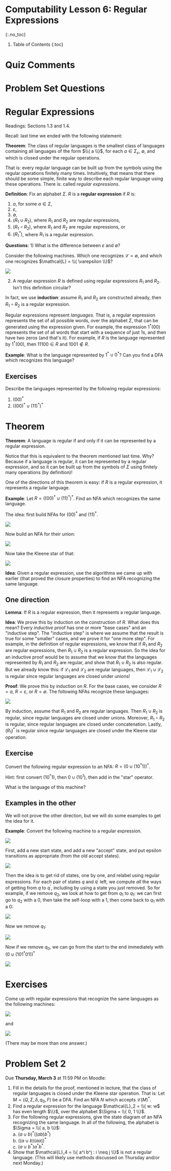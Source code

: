 # Computability Lesson 6: Regular Expressions
{:.no_toc}

1. Table of Contents
{:toc}

<!--
1. 4:30 - 4:45 quiz comments
2. 4:45 - 5:00 Problem set questions
3. 5:00 - 5:20 Reg. expr. intro + exercise
4. 5:20 - 5:35 Theorem one dir.
4. 5:35 - 5:55 Other dir examples
5. 5:55 - 6:10 Exercises
-->

# Quiz Comments

# Problem Set Questions

# Regular Expressions

Readings: Sections 1.3 and 1.4.

Recall: last time we ended with the following statement:

**Theorem**: The class of regular languages is the smallest class of languages containing all languages of the form $\\{ a \\}$, for each $a \in \Sigma_{\varepsilon}$, $\emptyset$, and which is closed under the regular operations.

That is: every regular language can be built up from the symbols using the regular operations finitely many times. Intuitively, that means that there should be some simple, finite way to describe each regular language using these operations. There is: called *regular expressions*.

**Definition**: Fix an alphabet $\Sigma$. $R$ is a **regular expression** if $R$ is:  
1. $a$, for some $a \in \Sigma$,
2. $\varepsilon$,
3. $\emptyset$,
4. $(R_1 \cup R_2)$, where $R_1$ and $R_2$ are regular expressions,
5. $(R_1 \circ R_2)$, where $R_1$ and $R_2$ are regular expressions, or
6. $(R_1^*)$, where $R_1$ is a regular expression.

**Questions**: 1) What is the difference between $\varepsilon$ and $\emptyset$?

Consider the following machines. Which one recognizes $\mathcal{L} = \emptyset$, and which one recognizes $\mathcal{L} = \\{ \varepsilon \\}$?

<img class="noreverse" src="epsilon-and-empty.jpeg" />

2) A regular expression $R$ is defined using regular expressions $R_1$ and $R_2$. Isn't this definition circular?

In fact, we use **induction**: assume $R_1$ and $R_2$ are constructed already, then $R_1 \circ R_2$ is a regular expression.

Regular expressions represent *languages*. That is, a regular expression represents the set of all possible words, over the alphabet $\Sigma$, that can be generated using the expression given. For example, the expression $1^* (00)$ represents the set of all words that start with a sequence of just 1s, and then have two zeros (and that's it). For example, if $R$ is the language represented by $1^* (00)$, then $11100 \in R$ and $1001 \not \in R$.

**Example**: What is the language represented by $1^* \cup 0^*$? Can you find a DFA which recognizes this language?

## Exercises

Describe the languages represented by the following regular expressions:

1. $(00)^*$
2. $( (00)^* \cup (11)^*)^*$

# Theorem

**Theorem**: A language is regular if and only if it can be represented by a regular expression.

Notice that this is equivalent to the theorem mentioned last time. Why? Because if a language is regular, it can be represented by a regular expression, and so it can be built up from the symbols of $\Sigma$ using finitely many operations (by definition)!

One of the directions of this theorem is easy: if $R$ is a regular expression, it represents a regular language.

**Example**: Let $R = ((00)^* \cup (11)^*)^*$. Find an NFA which recognizes the same language.

The idea: first build NFAs for $(00)^*$ and $(11)^*$.

<img class="noreverse" src="00-or-11.jpeg" />

Now build an NFA for their union:

<img class="noreverse" src="00-union-11.jpeg" />

Now take the Kleene star of that:

<img class="noreverse" src="00-union-11-star.jpeg" />

**Idea**: Given a regular expression, use the algorithms we came up with earlier (that proved the closure properties) to find an NFA recognizing the same language.

## One direction

**Lemma**: If $R$ is a regular expression, then it represents a regular language.

**Idea**: We prove this by induction on the construction of $R$. What does this mean? Every *inductive* proof has one or more "base cases" and an "inductive step". The "inductive step" is where we assume that the result is true for some "smaller" cases, and we prove it for "one more step". For example, in the definition of regular expressions, we know that if $R_1$ and $R_2$ are regular expressions, then $R_1 \cup R_2$ is a regular expression. So the idea for an inductive proof would be to assume that we know that the languages represented by $R_1$ and $R_2$ are regular, and show that $R_1 \cup R_2$ is also regular. But we already know this: if $\mathcal{L}_1$ and $\mathcal{L}_2$ are regular languages, then $\mathcal{L}_1 \cup \mathcal{L}_2$ is regular since regular languages are closed under unions!

**Proof**: We prove this by induction on $R$. For the base cases, we consider $R = a$, $R = \varepsilon$, or $R = \emptyset$. The following NFAs recognize these languages:

<img class="noreverse" src="reg-ex-to-dfa-base.jpeg" />

By induction, assume that $R_1$ and $R_2$ are regular languages. Then $R_1 \cup R_2$ is regular, since regular languages are closed under unions. Moreover, $R_1 \circ R_2$ is regular, since regular languages are closed under concatenation. Lastly, $(R_1)^*$ is regular since regular languages are closed under the Kleene star operation.

## Exercise

Convert the following regular expression to an NFA: $R = (0 \cup (10^* 1))^*$.

Hint: first convert $(10^*1)$, then $0 \cup (10^1)$, then add in the "star" operator.

What is the language of this machine?

## Examples in the other

We will not prove the other direction, but we will do some examples to get the idea for it.

**Example**: Convert the following machine to a regular expression.

<img class="noreverse" src="dfa-to-regex-begin.jpeg" />

First, add a new start state, and add a new "accept" state, and put epsilon transitions as appropriate (from the old accept states).

<img class="noreverse" src="dfa-to-regex-step1.jpeg" />

Then the idea is to get rid of states, one by one, and relabel using regular expressions. For each pair of states $q$ and $q^\prime$ left, we compute *all* the ways of getting from $q$ to $q^\prime$, including by using a state you just removed. So for example, if we remove $q_2$, we look at how to get from $q_1$ to $q_1$: we can first go to $q_2$ with a 0, then take the self-loop with a 1, then come back to $q_1$ with a 0:

<img class="noreverse" src="dfa-to-regex-remove-q2.jpeg" />

Now we remove $q_1$:

<img class="noreverse" src="dfa-to-regex-remove-q1.jpeg" />

Now if we remove $q_0$, we can go from the start to the end immediately with $(0 \cup (101^*01))^*$

<img class="noreverse" src="dfa-to-regex-remove-q0.jpeg" />

# Exercises

Come up with regular expressions that recognize the same languages as the following machines:

<img class="noreverse" src="lesson6-exercise-1.jpeg" />

and

<img class="noreverse" src="lesson6-exercise-2.jpeg" />

(There may be more than one answer.)

# Problem Set 2

Due **Thursday, March 3** at 11:59 PM on Moodle:

1. Fill in the details for the proof, mentioned in lecture, that the class of regular languages is closed under the Kleene star operation. That is: Let $M = (Q, \Sigma, \delta, q_0, F)$ be a DFA. Find an NFA $N$ which accepts $\mathcal{L}(M)^*$.
2. Find a regular expression for the language $\mathcal{L}_2 = \\{ w: w$ has even length $\\}$, over the alphabet $\Sigma = \\{ 0, 1 \\}$.
3. For the following regular expressions, give the state diagram of an NFA recognizing the same language. In all of the following, the alphabet is $\Sigma = \\{ a, b \\}$:  
   a. $(a \cup b)^*((ab)b^*)$  
   b. $((a \cup b)(aa))^*$  
   c. $(a \cup b^*)a^*b^*$.  
4. Show that $\mathcal{L}_4 = \\{ a^i b^j : i \neq j \\}$ is not a regular language. (This will likely use methods discussed on Thursday and/or next Monday.)
